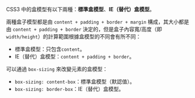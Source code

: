 CSS3 中的盒模型有以下兩種：**標準盒模型**、**IE（替代）盒模型**。

兩種盒子模型都是由 `content + padding + border + margin` 構成，其大小都是由 `content + padding + border` 決定的，但是盒子內容寬/高度（即`width/height`）的計算範圍根據盒模型的不同會有所不同：

-   標準盒模型：只包含`content`。
-   IE（替代）盒模型：`content + padding + border`。

可以通過 `box-sizing` 來改變元素的盒模型：

-   `box-sizing: content-box`：標準盒模型（默認值）。
-   `box-sizing: border-box`：IE（替代）盒模型。

